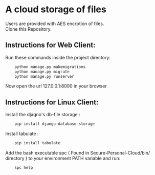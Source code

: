 # A cloud storage of files

Users are provided with AES encrption of files. <br /> 
Clone this Repository.

## Instructions for Web Client:

Run these commands inside the project directory:
```python
	python manage.py makemigrations
	python manage.py migrate
	python manage.py runserver
```

Now open the url 127.0.0.1:8000 in your browser 

## Instructions for Linux Client:

Install the djagno's db-file storage :
```python
	pip install django-database-storage
```
Install tabulate :
```python
	pip install tabulate
```

Add the bash executable spc ( Found in Secure-Personal-Cloud/bin/ directory ) to your environment PATH variable and run:

```bash 
	spc help
```

